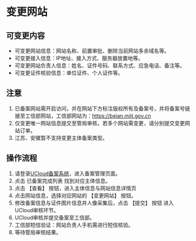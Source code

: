 # 变更网站

## 可变更内容

- 可变更网站信息：网站名称、前置审批、删除当前网站多余域名等。
- 可变更接入信息：IP地址、接入方式、服务器放置地等。
- 可变更网站负责人信息：姓名、证件号码、联系方式、应急电话、备注等。
- 可变更证件核验信息：单位证件、个人证件等。

## 注意

1. 已备案网站需开启访问，并在网站下方标注版权所有及备案号，并将备案号链接至工信部网站，工信部网站为：https://beian.miit.gov.cn
2. 仅变更唯一网站信息提交至管局审核，若多个网站需变更，请分别提交变更网站订单。
3. 江苏、安徽暂不支持变更主体备案类型。

## 操作流程

1. 请登录[UCloud备案系统](https://console.ucloud.cn/icp/)，进入备案管理页面。
2. 点击 已备案完成列表 找到对应主体信息。
3. 点击 【查看】 按钮，进入主体信息与网站信息详情页
4. 点击网站信息，选择对应网站的 【变更网站】 按钮。
5. 修改备案信息与证件图片信息并人像采集后，点击 【提交】 按钮 进入UCloud审核环节。
6. UCloud审核并提交备案至工信部。
7. 工信部短信验证：网站负责人手机需进行短信核验。
8. 等待管局审核结果。
